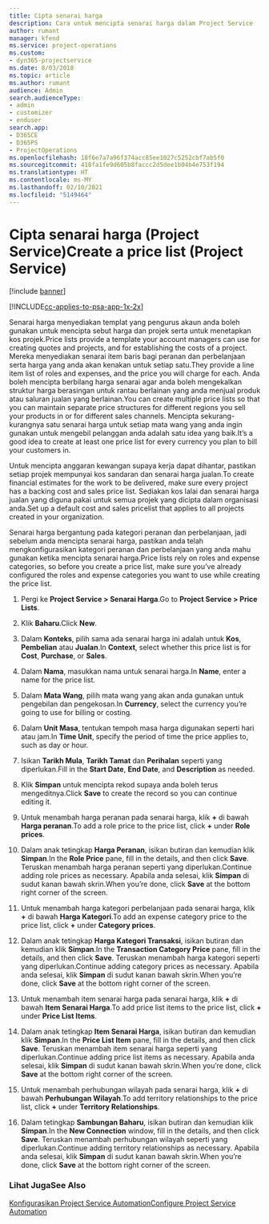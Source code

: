 ```yaml
---
title: Cipta senarai harga
description: Cara untuk mencipta senarai harga dalam Project Service
author: rumant
manager: kfend
ms.service: project-operations
ms.custom:
- dyn365-projectservice
ms.date: 8/03/2018
ms.topic: article
ms.author: rumant
audience: Admin
search.audienceType:
- admin
- customizer
- enduser
search.app:
- D365CE
- D365PS
- ProjectOperations
ms.openlocfilehash: 18f6e7a7a96f374acc85ee1027c5252cbf7ab5f0
ms.sourcegitcommit: 418fa1fe9d605b8faccc2d5dee1b04b4e753f194
ms.translationtype: HT
ms.contentlocale: ms-MY
ms.lasthandoff: 02/10/2021
ms.locfileid: "5149464"
---
```

# <a name="create-a-price-list-project-service"></a><span data-ttu-id="76efb-103">Cipta senarai harga (Project Service)</span><span class="sxs-lookup"><span data-stu-id="76efb-103">Create a price list (Project Service)</span></span>

[!include [banner](../includes/psa-now-project-operations.md)]

[!INCLUDE[cc-applies-to-psa-app-1x-2x](../includes/cc-applies-to-psa-app-1x-2x.md)]

<span data-ttu-id="76efb-104">Senarai harga menyediakan templat yang pengurus akaun anda boleh gunakan untuk mencipta sebut harga dan projek serta untuk menetapkan kos projek.</span><span class="sxs-lookup"><span data-stu-id="76efb-104">Price lists provide a template your account managers can use for creating quotes and projects, and for establishing the costs of a project.</span></span> <span data-ttu-id="76efb-105">Mereka menyediakan senarai item baris bagi peranan dan perbelanjaan serta harga yang anda akan kenakan untuk setiap satu.</span><span class="sxs-lookup"><span data-stu-id="76efb-105">They provide a line item list of roles and expenses, and the price you will charge for each.</span></span> <span data-ttu-id="76efb-106">Anda boleh mencipta berbilang harga senarai agar anda boleh mengekalkan struktur harga berasingan untuk rantau berlainan yang anda menjual produk atau saluran jualan yang berlainan.</span><span class="sxs-lookup"><span data-stu-id="76efb-106">You can create multiple price lists so that you can maintain separate price structures for different regions you sell your products in or for different sales channels.</span></span> <span data-ttu-id="76efb-107">Mencipta sekurang-kurangnya satu senarai harga untuk setiap mata wang yang anda ingin gunakan untuk mengebil pelanggan anda adalah satu idea yang baik.</span><span class="sxs-lookup"><span data-stu-id="76efb-107">It’s a good idea to create at least one price list for every currency you plan to bill your customers in.</span></span>  
  
<span data-ttu-id="76efb-108">Untuk mencipta anggaran kewangan supaya kerja dapat dihantar, pastikan setiap projek mempunyai kos sandaran dan senarai harga jualan.</span><span class="sxs-lookup"><span data-stu-id="76efb-108">To create financial estimates for the work to be delivered, make sure every project has a backing cost and sales price list.</span></span> <span data-ttu-id="76efb-109">Sediakan kos lalai dan senarai harga jualan yang diguna pakai untuk semua projek yang dicipta dalam organisasi anda.</span><span class="sxs-lookup"><span data-stu-id="76efb-109">Set up a default cost and sales pricelist that applies to all projects created in your organization.</span></span>  
  
<span data-ttu-id="76efb-110">Senarai harga bergantung pada kategori peranan dan perbelanjaan, jadi sebelum anda mencipta senarai harga, pastikan anda telah mengkonfigurasikan kategori peranan dan perbelanjaan yang anda mahu gunakan ketika mencipta senarai harga.</span><span class="sxs-lookup"><span data-stu-id="76efb-110">Price lists rely on roles and expense categories, so before you create a price list, make sure you’ve already configured the roles and expense categories you want to use while creating the price list.</span></span>  
  
1.  <span data-ttu-id="76efb-111">Pergi ke **Project Service > Senarai Harga**.</span><span class="sxs-lookup"><span data-stu-id="76efb-111">Go to **Project Service > Price Lists**.</span></span>  
  
2.  <span data-ttu-id="76efb-112">Klik **Baharu**.</span><span class="sxs-lookup"><span data-stu-id="76efb-112">Click **New**.</span></span>  
  
3.  <span data-ttu-id="76efb-113">Dalam **Konteks**, pilih sama ada senarai harga ini adalah untuk **Kos**, **Pembelian** atau **Jualan**.</span><span class="sxs-lookup"><span data-stu-id="76efb-113">In **Context**, select whether this price list is for **Cost**, **Purchase**, or **Sales**.</span></span>  
  
4.  <span data-ttu-id="76efb-114">Dalam **Nama**, masukkan nama untuk senarai harga.</span><span class="sxs-lookup"><span data-stu-id="76efb-114">In **Name**, enter a name for the price list.</span></span>  
  
5.  <span data-ttu-id="76efb-115">Dalam **Mata Wang**, pilih mata wang yang akan anda gunakan untuk pengebilan dan pengekosan.</span><span class="sxs-lookup"><span data-stu-id="76efb-115">In **Currency**, select the currency you’re going to use for billing or costing.</span></span>  
  
6.  <span data-ttu-id="76efb-116">Dalam **Unit Masa**, tentukan tempoh masa harga digunakan seperti hari atau jam.</span><span class="sxs-lookup"><span data-stu-id="76efb-116">In **Time Unit**, specify the period of time the price applies to, such as day or hour.</span></span>  
  
7.  <span data-ttu-id="76efb-117">Isikan **Tarikh Mula**, **Tarikh Tamat** dan **Perihalan** seperti yang diperlukan.</span><span class="sxs-lookup"><span data-stu-id="76efb-117">Fill in the **Start Date**, **End Date**, and **Description** as needed.</span></span>  
  
8.  <span data-ttu-id="76efb-118">Klik **Simpan** untuk mencipta rekod supaya anda boleh terus mengeditnya.</span><span class="sxs-lookup"><span data-stu-id="76efb-118">Click **Save** to create the record so you can continue editing it.</span></span>  
  
9. <span data-ttu-id="76efb-119">Untuk menambah harga peranan pada senarai harga, klik **+** di bawah **Harga peranan**.</span><span class="sxs-lookup"><span data-stu-id="76efb-119">To add a role price to the price list, click **+** under **Role prices**.</span></span>  
  
10. <span data-ttu-id="76efb-120">Dalam anak tetingkap **Harga Peranan**, isikan butiran dan kemudian klik **Simpan**.</span><span class="sxs-lookup"><span data-stu-id="76efb-120">In the **Role Price** pane, fill in the details, and then click **Save**.</span></span> <span data-ttu-id="76efb-121">Teruskan menambah harga peranan seperti yang diperlukan.</span><span class="sxs-lookup"><span data-stu-id="76efb-121">Continue adding role prices as necessary.</span></span> <span data-ttu-id="76efb-122">Apabila anda selesai, klik **Simpan** di sudut kanan bawah skrin.</span><span class="sxs-lookup"><span data-stu-id="76efb-122">When you’re done, click **Save** at the bottom right corner of the screen.</span></span>  
  
11. <span data-ttu-id="76efb-123">Untuk menambah harga kategori perbelanjaan pada senarai harga, klik **+** di bawah **Harga Kategori**.</span><span class="sxs-lookup"><span data-stu-id="76efb-123">To add an expense category price to the price list, click **+** under **Category prices**.</span></span>  
  
12. <span data-ttu-id="76efb-124">Dalam anak tetingkap **Harga Kategori Transaksi**, isikan butiran dan kemudian klik **Simpan**.</span><span class="sxs-lookup"><span data-stu-id="76efb-124">In the **Transaction Category Price** pane, fill in the details, and then click **Save**.</span></span> <span data-ttu-id="76efb-125">Teruskan menambah harga kategori seperti yang diperlukan.</span><span class="sxs-lookup"><span data-stu-id="76efb-125">Continue adding category prices as necessary.</span></span> <span data-ttu-id="76efb-126">Apabila anda selesai, klik **Simpan** di sudut kanan bawah skrin.</span><span class="sxs-lookup"><span data-stu-id="76efb-126">When you’re done, click **Save** at the bottom right corner of the screen.</span></span>  
  
13. <span data-ttu-id="76efb-127">Untuk menambah item senarai harga pada senarai harga, klik **+** di bawah **Item Senarai Harga**.</span><span class="sxs-lookup"><span data-stu-id="76efb-127">To add price list items to the price list, click **+** under **Price List Items**.</span></span>  
  
14. <span data-ttu-id="76efb-128">Dalam anak tetingkap **Item Senarai Harga**, isikan butiran dan kemudian klik **Simpan**.</span><span class="sxs-lookup"><span data-stu-id="76efb-128">In the **Price List Item** pane, fill in the details, and then click **Save**.</span></span> <span data-ttu-id="76efb-129">Teruskan menambah item senarai harga seperti yang diperlukan.</span><span class="sxs-lookup"><span data-stu-id="76efb-129">Continue adding price list items as necessary.</span></span> <span data-ttu-id="76efb-130">Apabila anda selesai, klik **Simpan** di sudut kanan bawah skrin.</span><span class="sxs-lookup"><span data-stu-id="76efb-130">When you’re done, click **Save** at the bottom right corner of the screen.</span></span>  
  
15. <span data-ttu-id="76efb-131">Untuk menambah perhubungan wilayah pada senarai harga, klik **+** di bawah **Perhubungan Wilayah**.</span><span class="sxs-lookup"><span data-stu-id="76efb-131">To add territory relationships to the price list, click **+** under **Territory Relationships**.</span></span>  
  
16. <span data-ttu-id="76efb-132">Dalam tetingkap **Sambungan Baharu**, isikan butiran dan kemudian klik **Simpan**.</span><span class="sxs-lookup"><span data-stu-id="76efb-132">In the **New Connection** window, fill in the details, and then click **Save**.</span></span> <span data-ttu-id="76efb-133">Teruskan menambah perhubungan wilayah seperti yang diperlukan.</span><span class="sxs-lookup"><span data-stu-id="76efb-133">Continue adding territory relationships as necessary.</span></span> <span data-ttu-id="76efb-134">Apabila anda selesai, klik **Simpan** di sudut kanan bawah skrin.</span><span class="sxs-lookup"><span data-stu-id="76efb-134">When you’re done, click **Save** at the bottom right corner of the screen.</span></span>  
  
### <a name="see-also"></a><span data-ttu-id="76efb-135">Lihat Juga</span><span class="sxs-lookup"><span data-stu-id="76efb-135">See Also</span></span>  
 [<span data-ttu-id="76efb-136">Konfigurasikan Project Service Automation</span><span class="sxs-lookup"><span data-stu-id="76efb-136">Configure Project Service Automation</span></span>](../psa/configure.md)
